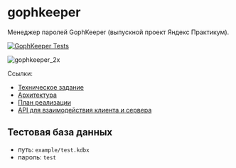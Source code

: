 # gophkeeper

Менеджер паролей GophKeeper (выпускной проект Яндекс Практикум).

[![GophKeeper Tests](https://github.com/maynagashev/gophkeeper/actions/workflows/test.yml/badge.svg)](https://github.com/maynagashev/gophkeeper/actions/workflows/test.yml)

![gophkeeper_2x](https://pictures.s3.yandex.net/resources/gophkeeper_2x_1650456239.png)

Ссылки:

- [Техническое задание](docs/specification.md)
- [Архитектура](ARCHITECTURE.md)
- [План реализации](docs/plan.md)
- [API для взаимодействия клиента и сервера](docs/api.md)

## Тестовая база данных

- путь: `example/test.kdbx`
- пароль: `test`
